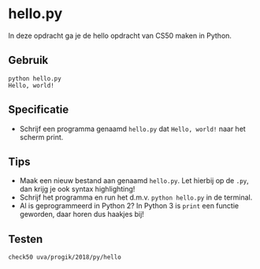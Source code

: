 # hello.py

In deze opdracht ga je de hello opdracht van CS50 maken in Python.

## Gebruik

	python hello.py
	Hello, world!

## Specificatie

* Schrijf een programma genaamd `hello.py` dat `Hello, world!` naar het scherm print.

## Tips

* Maak een nieuw bestand aan genaamd `hello.py`. Let hierbij op de `.py`, dan krijg je ook syntax highlighting!
* Schrijf het programma en run het d.m.v. `python hello.py` in de terminal.
* Al is geprogrammeerd in Python 2? In Python 3 is `print` een functie geworden, daar horen dus haakjes bij!

## Testen

	check50 uva/progik/2018/py/hello
